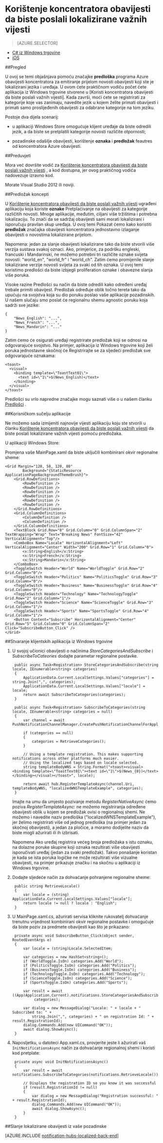 <properties
    pageTitle="Obavijest o koncentratora lokalizirani prijelom novosti vodič"
    description="Saznajte kako koristiti Azure obavijesti koncentratora za slanje obavijesti o novostima lokalizirani prijelom."
    services="notification-hubs"
    documentationCenter="windows"
    authors="ysxu"
    manager="erikre"
    editor=""/>

<tags
    ms.service="notification-hubs"
    ms.workload="mobile"
    ms.tgt_pltfrm="mobile-windows"
    ms.devlang="dotnet"
    ms.topic="article"
    ms.date="06/29/2016" 
    ms.author="yuaxu"/>

# <a name="use-notification-hubs-to-send-localized-breaking-news"></a>Korištenje koncentratora obavijesti da biste poslali lokalizirane važnih vijesti

> [AZURE.SELECTOR]
- [C# iz Windows trgovine](notification-hubs-windows-store-dotnet-xplat-localized-wns-push-notification.md)
- [iOS](notification-hubs-ios-xplat-localized-apns-push-notification.md)

##<a name="overview"></a>Pregled

U ovoj se temi objašnjava pomoću značajke **predloška** programa Azure obavijesti koncentratora za emitiranje prijelom novosti obavijesti koji ste je lokalizirani jezika i uređaja. U ovom ćete praktičnom vodiču počet ćete aplikacija iz Windows trgovine stvorene u [Koristi koncentratora obavijesti da biste poslali važnih vijesti]. Kada završi, moći ćete se registrirati za kategorije koje vas zanimaju, navedite jezik u kojem želite primati obavijesti i primati samo proslijeđenih obavijesti za odabrane kategorije na tom jeziku.


Postoje dva dijela scenarij:

- u aplikaciji Windows Store omogućuje klijent uređaje da biste odredili jezik, a da biste se pretplatili kategorije novosti različite otpornosti;

- pozadinske odašilje obavijesti, korištenje **oznaka** i **predložak** feautres od koncentratora Azure obavijesti.



##<a name="prerequisites"></a>Preduvjeti

Mora već dovršite vodič za [Korištenje koncentratora obavijesti da biste poslali važnih vijesti] , a kod dostupna, jer ovog praktičnog vodiča nadovezuje izravno kod.

Morate Visual Studio 2012 ili noviji.


##<a name="template-concepts"></a>Predložak koncepti

U [Korištenje koncentratora obavijesti da biste poslali važnih vijesti] ugrađeni aplikaciju koja koriste **oznake** Pretplaćivanje na obavijesti za kategorije različitih novosti.
Mnoge aplikacije, međutim, ciljani više tržištima i potrebna lokalizaciju. To znači da se sadržaj obavijesti sami morati lokalizirani i isporučuju pravilan skup uređaja.
U ovoj temi Pokazat ćemo kako koristiti **predložak** značajka obavijesti koncentratora jednostavno izlaganje obavijesti o novostima lokalizirane prijelom.

Napomena: jedan za slanje obavijesti lokalizirane tako da biste stvorili više verzija sustava svakoj oznaci. Ako, primjerice, za podršku engleski, francuski i Mandarinski, ne možemo potrebni tri različite oznake svijeta novosti: "world_en", "world_fr" i "world_ch". Zatim ćemo promijenile slanje lokalizirane verzije novosti svijeta za svaki od tih oznaka. U ovoj temi koristimo predlošci da biste izbjegli proliferation oznake i obavezne slanja više poruka.

Visoke razine Predlošci su način da biste odredili kako određeni uređaj trebale primiti obavijest. Predložak određuje oblik točno tereta tako da upućuju na svojstva koja su dio poruku poslao vaše aplikacije pozadinskih. U našem slučaju smo poslat će regionalnu shemu agnostic poruku koja sadrži sve jezike:

    {
        "News_English": "...",
        "News_French": "...",
        "News_Mandarin": "..."
    }

Zatim ćemo će osigurati uređaji registrirate predložak koji se odnosi na odgovarajuće svojstvo. Na primjer, aplikacija iz Windows trgovine koji želi poruka jednostavne skočnoj će Registrirajte se za sljedeći predložak sve odgovarajuće oznakama:

    <toast>
      <visual>
        <binding template=\"ToastText01\">
          <text id=\"1\">$(News_English)</text>
        </binding>
      </visual>
    </toast>



Predlošci su vrlo napredne značajke mogu saznati više o u našem članku [Predlošci](notification-hubs-templates-cross-platform-push-messages.md) . 


##<a name="the-app-user-interface"></a>Korisničkom sučelju aplikacije

Ne možemo sada izmijeniti najnovije vijesti aplikaciju koju ste stvorili u članku [Korištenje koncentratora obavijesti da biste poslali važnih vijesti] da biste poslali lokalizirane važnih vijesti pomoću predložaka.

U aplikaciji Windows Store:

Promjena vaše MainPage.xaml da biste uključili kombinirani okvir regionalne sheme:

    <Grid Margin="120, 58, 120, 80"  
            Background="{StaticResource ApplicationPageBackgroundThemeBrush}">
        <Grid.RowDefinitions>
            <RowDefinition />
            <RowDefinition />
            <RowDefinition />
            <RowDefinition />
            <RowDefinition />
            <RowDefinition />
        </Grid.RowDefinitions>
        <Grid.ColumnDefinitions>
            <ColumnDefinition />
            <ColumnDefinition />
        </Grid.ColumnDefinitions>
        <TextBlock Grid.Row="0" Grid.Column="0" Grid.ColumnSpan="2"  TextWrapping="Wrap" Text="Breaking News" FontSize="42" VerticalAlignment="Top"/>
        <ComboBox Name="Locale" HorizontalAlignment="Left" VerticalAlignment="Center" Width="200" Grid.Row="1" Grid.Column="0">
            <x:String>English</x:String>
            <x:String>French</x:String>
            <x:String>Mandarin</x:String>
        </ComboBox>
        <ToggleSwitch Header="World" Name="WorldToggle" Grid.Row="2" Grid.Column="0"/>
        <ToggleSwitch Header="Politics" Name="PoliticsToggle" Grid.Row="3" Grid.Column="0"/>
        <ToggleSwitch Header="Business" Name="BusinessToggle" Grid.Row="4" Grid.Column="0"/>
        <ToggleSwitch Header="Technology" Name="TechnologyToggle" Grid.Row="2" Grid.Column="1"/>
        <ToggleSwitch Header="Science" Name="ScienceToggle" Grid.Row="3" Grid.Column="1"/>
        <ToggleSwitch Header="Sports" Name="SportsToggle" Grid.Row="4" Grid.Column="1"/>
        <Button Content="Subscribe" HorizontalAlignment="Center" Grid.Row="5" Grid.Column="0" Grid.ColumnSpan="2" Click="SubscribeButton_Click" />
    </Grid>

##<a name="building-the-windows-store-client-app"></a>Stvaranje klijentskih aplikacija iz Windows trgovine

1. U svojoj učionici obavijesti o načinima *StoreCategoriesAndSubscribe* i *SubscribeToCateories* dodajte parametar regionalne postavke.

        public async Task<Registration> StoreCategoriesAndSubscribe(string locale, IEnumerable<string> categories)
        {
            ApplicationData.Current.LocalSettings.Values["categories"] = string.Join(",", categories);
            ApplicationData.Current.LocalSettings.Values["locale"] = locale;
            return await SubscribeToCategories(categories);
        }

        public async Task<Registration> SubscribeToCategories(string locale, IEnumerable<string> categories = null)
        {
            var channel = await PushNotificationChannelManager.CreatePushNotificationChannelForApplicationAsync();

            if (categories == null)
            {
                categories = RetrieveCategories();
            }

            // Using a template registration. This makes supporting notifications across other platforms much easier.
            // Using the localized tags based on locale selected.
            string templateBodyWNS = String.Format("<toast><visual><binding template=\"ToastText01\"><text id=\"1\">$(News_{0})</text></binding></visual></toast>", locale);

            return await hub.RegisterTemplateAsync(channel.Uri, templateBodyWNS, "localizedWNSTemplateExample", categories);
        }

    Imajte na umu da umjesto pozivanje metodu *RegisterNativeAsync* ćemo poziva *RegisterTemplateAsync*: ne možemo registriranja određene obavijesti oblik u kojem se predložak ovisi o regionalnoj shemi. Ne možemo i navedite naziv predloška ("localizedWNSTemplateExample"), jer želimo registrirati više od jednog predloška (na primjer jedan za skočnoj obavijesti), a jedan za pločice, a moramo dodijelite naziv da biste mogli ažurirati ili ih izbrisati.

    Napomena Ako uređaj registrira većeg broja predložaka s istu oznaku, na dolazne poruke skupine koji oznaka rezultirati više obavijesti isporučivati uređaj (jedan za svaki predložak). Takvo ponašanje koristan je kada se ista poruka logičke ne može rezultirati više vizualne obavijesti, na primjer prikazuje značku i na skočnu u aplikaciji iz Windows trgovine.

2. Dodajte sljedeće način za dohvaćanje pohranjene regionalne sheme:

        public string RetrieveLocale()
        {
            var locale = (string) ApplicationData.Current.LocalSettings.Values["locale"];
            return locale != null ? locale : "English";
        }

3. U MainPage.xaml.cs, ažurirati servisa kliknite rukovatelj dohvaćanje trenutnu vrijednost kombinirani okvir regionalne postavke i omogućuje da biste poziv za predmete obavijesti kao što je prikazano:

        private async void SubscribeButton_Click(object sender, RoutedEventArgs e)
        {
            var locale = (string)Locale.SelectedItem;

            var categories = new HashSet<string>();
            if (WorldToggle.IsOn) categories.Add("World");
            if (PoliticsToggle.IsOn) categories.Add("Politics");
            if (BusinessToggle.IsOn) categories.Add("Business");
            if (TechnologyToggle.IsOn) categories.Add("Technology");
            if (ScienceToggle.IsOn) categories.Add("Science");
            if (SportsToggle.IsOn) categories.Add("Sports");

            var result = await ((App)Application.Current).notifications.StoreCategoriesAndSubscribe(locale,
                 categories);

            var dialog = new MessageDialog("Locale: " + locale + " Subscribed to: " + 
                string.Join(",", categories) + " on registration Id: " + result.RegistrationId);
            dialog.Commands.Add(new UICommand("OK"));
            await dialog.ShowAsync();
        }


4. Naposljetku, u datoteci App.xaml.cs, provjerite jeste li ažurirati vaš `InitNotificationsAsync` način za dohvaćanje regionalnoj shemi i koristi kod pretplate:

        private async void InitNotificationsAsync()
        {
            var result = await notifications.SubscribeToCategories(notifications.RetrieveLocale());

            // Displays the registration ID so you know it was successful
            if (result.RegistrationId != null)
            {
                var dialog = new MessageDialog("Registration successful: " + result.RegistrationId);
                dialog.Commands.Add(new UICommand("OK"));
                await dialog.ShowAsync();
            }
        }


##<a name="send-localized-notifications-from-your-back-end"></a>Slanje lokalizirane obavijesti iz vaše pozadinske

[AZURE.INCLUDE [notification-hubs-localized-back-end](../../includes/notification-hubs-localized-back-end.md)]






<!-- Anchors. -->
[Template concepts]: #concepts
[The app user interface]: #ui
[Building the Windows Store client app]: #building-client
[Send notifications from your back-end]: #send
[Next Steps]:#next-steps

<!-- Images. -->

<!-- URLs. -->
[Mobile Service]: /develop/mobile/tutorials/get-started
[Notify users with Notification Hubs: ASP.NET]: /manage/services/notification-hubs/notify-users-aspnet
[Notify users with Notification Hubs: Mobile Services]: /manage/services/notification-hubs/notify-users
[Korištenje koncentratora obavijesti da biste poslali važnih vijesti]: /manage/services/notification-hubs/breaking-news-dotnet

[Submit an app page]: http://go.microsoft.com/fwlink/p/?LinkID=266582
[My Applications]: http://go.microsoft.com/fwlink/p/?LinkId=262039
[Live SDK for Windows]: http://go.microsoft.com/fwlink/p/?LinkId=262253
[Get started with Mobile Services]: /develop/mobile/tutorials/get-started/#create-new-service
[Get started with data]: /develop/mobile/tutorials/get-started-with-data-dotnet
[Get started with authentication]: /develop/mobile/tutorials/get-started-with-users-dotnet
[Get started with push notifications]: /develop/mobile/tutorials/get-started-with-push-dotnet
[Push notifications to app users]: /develop/mobile/tutorials/push-notifications-to-app-users-dotnet
[Authorize users with scripts]: /develop/mobile/tutorials/authorize-users-in-scripts-dotnet
[JavaScript and HTML]: /develop/mobile/tutorials/get-started-with-push-js

[wns object]: http://go.microsoft.com/fwlink/p/?LinkId=260591
[Notification Hubs Guidance]: http://msdn.microsoft.com/library/jj927170.aspx
[Notification Hubs How-To for iOS]: http://msdn.microsoft.com/library/jj927168.aspx
[Notification Hubs How-To for Windows Store]: http://msdn.microsoft.com/library/jj927172.aspx
